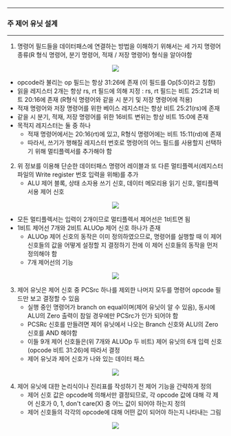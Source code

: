-----
### 주 제어 유닛 설계
-----
1. 명령어 필드들을 데이터패스에 연결하는 방법을 이해하기 위해서는 세 가지 명령어 종류(R 형식 명령어, 분기 명령어, 적재 / 저장 명령어) 형식을 알아야함
<div align="center">
<img src="https://github.com/user-attachments/assets/44718511-0ec3-4ef7-9ece-e7035c3a6544">
</div>

  - opcode라 불리는 op 필드는 항상 31:26에 존재 (이 필드를 Op[5:0]라고 칭함)
  - 읽을 레지스터 2개는 항상 rs, rt 필드에 의해 지정 : rs, rt 필드는 비트 25:21과 비트 20:16에 존재 (R형식 명령어와 같을 시 분기 및 저장 명령어에 적용)
  - 적재 명령어와 저장 명령어를 위한 베이스 레지스터는 항상 비트 25:21(rs)에 존재
  - 같을 시 분기, 적재, 저장 명령어를 위한 16비트 변위는 항상 비트 15:0에 존재
  - 목적지 레지스터는 둘 중 하나
    + 적재 명령어에서는 20:16(rt)에 있고, R형식 명령어에는 비트 15:11(rd)에 존재
    + 따라서, 쓰기가 행해질 레지스터 번호로 명령어의 어느 필드를 사용할지 선택하기 위해 멀티플렉서를 추가해야 함

2. 위 정보를 이용해 단순한 데이터패스 명령어 레이블과 또 다른 멀티플렉서(레지스터 파일의 Write register 번호 입력을 위해)를 추가
   - ALU 제어 블록, 상태 소자용 쓰기 신호, 데이터 메모리용 읽기 신호, 멀티플렉서용 제어 신호
<div align="center">
<img src="https://github.com/user-attachments/assets/9c79d7a8-0768-4bc3-bbd5-4e1ad2c216a9">
</div>

   - 모든 멀티플렉서는 입력이 2개이므로 멀티플렉서 제어선은 1비트면 됨
   - 1비트 제어선 7개와 2비트 ALUOp 제어 신호 하나가 존재
     + ALUOp 제어 신호의 동작은 이미 정의하였으므로, 명령어를 실행할 때 이 제어 신호들의 값을 어떻게 설정할 지 결정하기 전에 이 제어 신호들의 동작을 먼저 정의해야 함
     + 7개 제어선의 기능
<div align="center">
<img src="https://github.com/user-attachments/assets/23406e28-d778-4f9e-9b46-e2a894df22ff">
</div>

3. 제어 유닛은 제어 신호 중 PCSrc 하나를 제외한 나머지 모두를 명령어 opcode 필드만 보고 결정할 수 있음
   - 실행 중인 명령어가 branch on equal이며(제어 유닛이 알 수 있음), 동시에 ALU의 Zero 출력이 참일 경우에만 PCSrc가 인가 되어야 함
   - PCSRc 신호를 만들려면 제어 유닛에서 나오는 Branch 신호와 ALU의 Zero 신호를 AND 해야함
   - 이들 9개 제어 신호들은(위 7개와 ALUOp 두 비트) 제어 유닛의 6개 입력 신호(opcode 비트 31:26)에 따라서 결정
   - 제어 유닛과 제어 신호가 나와 있는 데이터 패스
<div align="center">
<img src="https://github.com/user-attachments/assets/552c9973-c805-4180-92e9-1be004daae0a">
</div>

4. 제어 유닛에 대한 논리식이나 진리표를 작성하기 전 제어 기능을 간략하게 정의
   - 제어 신호 값은 opcode에 의해서만 결정되므로, 각 opcode 값에 대해 각 제어 신호가 0, 1, don't care(X) 중 어느 값이 되어야 하는지 정의
   - 제어 신호들의 각각의 opcode에 대해 어떤 값이 되어야 하는지 나타내는 그림
<div align="center">
<img src="https://github.com/user-attachments/assets/ca493cc5-a781-4587-92ac-36d96c6e3f60">
</div>
